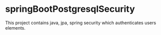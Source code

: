 # springBootPostgresqlSecurity
This project contains java, jpa, spring security which authenticates users elements.
